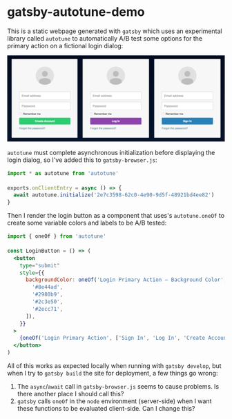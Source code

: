 # gatsby-autotune-demo

This is a static webpage generated with `gatsby` which uses an experimental
library called `autotune` to automatically A/B test some options for the
primary action on a fictional login dialog:

![](demo.png)

`autotune` must complete asynchronous initialization before displaying the login dialog, so I've added this to `gatsby-browser.js`:

```js
import * as autotune from 'autotune'

exports.onClientEntry = async () => {
  await autotune.initialize('2e7c3598-62c0-4e90-9d5f-48921bd4ee82')
}
```

Then I render the login button as a component that uses's `autotune.oneOf` to create some variable colors and labels to be A/B tested:

```jsx
import { oneOf } from 'autotune'

const LoginButton = () => (
  <button
    type="submit"
    style={{
      backgroundColor: oneOf('Login Primary Action – Background Color', [
        '#8e44ad',
        '#2980b9',
        '#2c3e50',
        '#2ecc71',
      ]),
    }}
  >
    {oneOf('Login Primary Action', ['Sign In', 'Log In', 'Create Account'])}
  </button>
)
```

All of this works as expected locally when running with `gatsby develop`, but when I try to `gatsby build` the site for deployment, a few things go wrong:

1.  The `async`/`await` call in `gatsby-browser.js` seems to cause problems. Is there another place I should call this?
1.  `gatsby` calls `oneOf` in the `node` environment (server-side) when I want these functions to be evaluated client-side. Can I change this?
